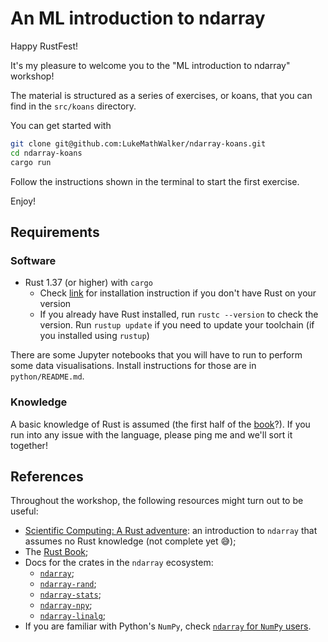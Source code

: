 # An ML introduction to ndarray 

Happy RustFest!

It's my pleasure to welcome you to the "ML introduction to ndarray" workshop!

The material is structured as a series of exercises, or koans, that you can find in the `src/koans` directory.

You can get started with
```bash
git clone git@github.com:LukeMathWalker/ndarray-koans.git
cd ndarray-koans
cargo run
```
Follow the instructions shown in the terminal to start the first exercise.

Enjoy!

## Requirements

### Software

* Rust 1.37 (or higher) with `cargo`
    * Check [link](https://www.rust-lang.org/tools/install) for installation instruction if you don't have Rust on your version
    * If you already have Rust installed, run `rustc --version` to check the version.
      Run `rustup update` if you need to update your toolchain (if you installed using `rustup`)
      
There are some Jupyter notebooks that you will have to run to perform some data visualisations. Install
instructions for those are in `python/README.md`.

### Knowledge

A basic knowledge of Rust is assumed (the first half of the [book](https://doc.rust-lang.org/book/)?).
If you run into any issue with the language, please ping me and we'll sort it together!

## References

Throughout the workshop, the following resources might turn out to be useful:

* [Scientific Computing: A Rust adventure](https://www.lpalmieri.com/posts/2019-02-23-scientific-computing-a-rust-adventure-part-0-vectors/): an
  introduction to `ndarray` that assumes no Rust knowledge (not complete yet 😅);
* The [Rust Book](https://doc.rust-lang.org/book/);
* Docs for the crates in the `ndarray` ecosystem:
    * [`ndarray`](https://docs.rs/ndarray/0.13.0/ndarray/);
    * [`ndarray-rand`](https://docs.rs/ndarray-rand/0.11.0/ndarray_rand/);
    * [`ndarray-stats`](https://docs.rs/ndarray-stats/0.3.0/ndarray/);
    * [`ndarray-npy`](https://docs.rs/ndarray-npy/0.5.0/ndarray_npy/);
    * [`ndarray-linalg`](https://docs.rs/ndarray-linalg/0.12.0/ndarray_linalg/);
* If you are familiar with Python's `NumPy`, check [`ndarray` for `NumPy` users](https://docs.rs/ndarray/0.13.0/ndarray/doc/ndarray_for_numpy_users/index.html).
    
    
